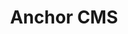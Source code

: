 ---
title: "Anchor CMS"
description: "An Open-Source CMS written in PHP, designed to be easily configured for small blogs. I have been a maintainer on this project since 2011, until recently where me and the other maintainers have decided to archive the project."
link: "https://anchorcms.com"
editable: true
---